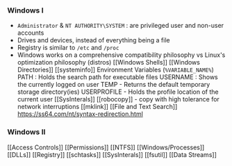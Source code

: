 ### Windows I
- `Administrator` & `NT AUTHORITY\SYSTEM` : are privileged user and non-user accounts
- Drives and devices, instead of everything being a file
- Registry is similar to `/etc` and `/proc`
- Windows works on a comprehensive compatibility philosophy vs Linux's optimization philosophy (distros)
[[Windows Shells]]
[[Windows Directories]]
[[systeminfo]]
Environment Variables (`%VARIABLE_NAME%`)
	PATH : Holds the search path for executable files
	USERNAME : Shows the currently logged on user
	TEMP - Returns the default temporary storage directory(ies)
	USERPROFILE - Holds the profile location of the current user
[[SysInterals]]
[[robocopy]] - copy with high tolerance for network interruptions
[[mklink]]
[[File and Text Search]]
https://ss64.com/nt/syntax-redirection.html

### Windows II
[[Access Controls]]
[[Permissions]]
[[NTFS]]
[[Windows/Processes]]
[[DLLs]]
[[Registry]]
[[schtasks]]
[[SysInterals]]
[[fsutil]]
[[Data Streams]]